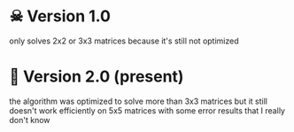 # ☠ Version 1.0 
only solves 2x2 or 3x3 matrices because it's still not optimized

# 🤔 Version 2.0 (present)
the algorithm was optimized to solve more than 3x3 matrices but it still doesn't work efficiently on 5x5 matrices with some error results that I really don't know
